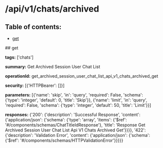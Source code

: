 # /api/v1/chats/archived

## Table of contents:
- [get](#get)

<a name="get" />
## get

**tags:** ['chats']

**summary:** Get Archived Session User Chat List

**operationId:** get_archived_session_user_chat_list_api_v1_chats_archived_get

**security:** [{'HTTPBearer': []}]

**parameters:** [{'name': 'skip', 'in': 'query', 'required': False, 'schema': {'type': 'integer', 'default': 0, 'title': 'Skip'}}, {'name': 'limit', 'in': 'query', 'required': False, 'schema': {'type': 'integer', 'default': 50, 'title': 'Limit'}}]

**responses:** {'200': {'description': 'Successful Response', 'content': {'application/json': {'schema': {'type': 'array', 'items': {'$ref': '#/components/schemas/ChatTitleIdResponse'}, 'title': 'Response Get Archived Session User Chat List Api V1 Chats Archived Get'}}}}, '422': {'description': 'Validation Error', 'content': {'application/json': {'schema': {'$ref': '#/components/schemas/HTTPValidationError'}}}}}

